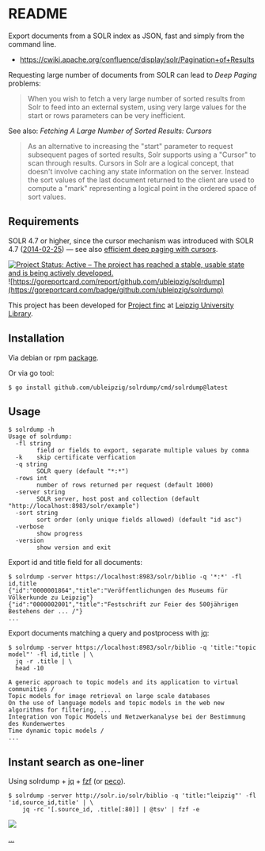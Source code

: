 # README

Export documents from a SOLR index as JSON, fast and simply from the command
line.

* https://cwiki.apache.org/confluence/display/solr/Pagination+of+Results

Requesting large number of documents from SOLR can lead to *Deep Paging*
problems:

> When you wish to fetch a very large number of sorted results from Solr to
> feed into an external system, using very large values for the start or rows
> parameters can be very inefficient.

See also: *Fetching A Large Number of Sorted Results: Cursors*

> As an alternative to increasing the "start" parameter to request subsequent
> pages of sorted results, Solr supports using a "Cursor" to scan through
> results. Cursors in Solr are a logical concept, that doesn't involve caching
> any state information on the server. Instead the sort values of the last
> document returned to the client are used to compute a "mark" representing a
> logical point in the ordered space of sort values.

Requirements
------------

SOLR 4.7 or higher, since the cursor mechanism was introduced with SOLR 4.7
([2014-02-25](https://archive.apache.org/dist/lucene/solr/4.7.0/)) &mdash; see
also [efficient deep paging with
cursors](https://solr.pl/en/2014/03/10/solr-4-7-efficient-deep-paging/).

[![Project Status: Active – The project has reached a stable, usable state and is being actively developed.](https://www.repostatus.org/badges/latest/active.svg)](https://www.repostatus.org/#active) ![https://goreportcard.com/report/github.com/ubleipzig/solrdump](https://goreportcard.com/badge/github.com/ubleipzig/solrdump)

This project has been developed for [Project finc](https://finc.info) at [Leipzig University Library](https://ub.uni-leipzig.de).

## Installation

Via debian or rpm [package](https://github.com/ubleipzig/solrdump/releases).

Or via go tool:

```shell
$ go install github.com/ubleipzig/solrdump/cmd/solrdump@latest
```

## Usage

```shell
$ solrdump -h
Usage of solrdump:
  -fl string
        field or fields to export, separate multiple values by comma
  -k    skip certificate verfication
  -q string
        SOLR query (default "*:*")
  -rows int
        number of rows returned per request (default 1000)
  -server string
        SOLR server, host post and collection (default "http://localhost:8983/solr/example")
  -sort string
        sort order (only unique fields allowed) (default "id asc")
  -verbose
        show progress
  -version
        show version and exit
```

Export id and title field for all documents:

```shell
$ solrdump -server https://localhost:8983/solr/biblio -q '*:*' -fl id,title
{"id":"0000001864","title":"Veröffentlichungen des Museums für Völkerkunde zu Leipzig"}
{"id":"0000002001","title":"Festschrift zur Feier des 500jährigen Bestehens der ... /"}
...
```

Export documents matching a query and postprocess with [jq](https://stedolan.github.io/jq/):

```shell
$ solrdump -server https://localhost:8983/solr/biblio -q 'title:"topic model"' -fl id,title | \
  jq -r .title | \
  head -10

A generic approach to topic models and its application to virtual communities /
Topic models for image retrieval on large scale databases
On the use of language models and topic models in the web new algorithms for filtering, ...
Integration von Topic Models und Netzwerkanalyse bei der Bestimmung des Kundenwertes
Time dynamic topic models /
...
```

## Instant search as one-liner

Using solrdump + [jq](https://stedolan.github.io/jq/) + [fzf](https://github.com/junegunn/fzf) (or [peco](https://github.com/peco/peco)).

```shell
$ solrdump -server http://solr.io/solr/biblio -q 'title:"leipzig"' -fl 'id,source_id,title' | \
    jq -rc '[.source_id, .title[:80]] | @tsv' | fzf -e
```

![](images/8e4zf1ryf2gusi3usv329btt8.gif)

[...](https://asciinema.org/a/N8L01waFUixUfO6AIlOfp6RTC?autoplay=1)
